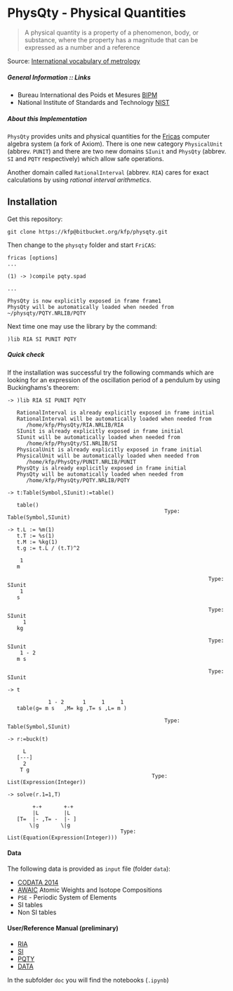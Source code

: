 
# PhysQty - Physical Quantities

>A physical quantity is a property of a phenomenon, body, or substance,
>where the property has a magnitude that can be expressed as a number and a reference

Source: [International vocabulary of metrology](http://www.bipm.org/utils/common/documents/jcgm/JCGM_200_2012.pdf)

##### General Information :: Links
* Bureau International des Poids et Mesures [BIPM](http://www.bipm.org)
* National Institute of Standards and Technology [NIST](http://www.nist.gov/)


##### About this Implementation
`PhysQty` provides units and physical quantities for the [Fricas](http://fricas.sourceforge.net/) computer algebra system (a fork of Axiom). There is one new category `PhysicalUnit` (abbrev. `PUNIT`) and there are two new domains `SIunit` and `PhysQty` (abbrev. `SI` and `PQTY` respectively) which allow safe operations.

Another domain called `RationalInterval` (abbrev. `RIA`) cares for exact calculations by using *rational interval arithmetics*. 

## Installation

Get this repository:

    git clone https://kfp@bitbucket.org/kfp/physqty.git
    
Then change to the `physqty` folder and start `FriCAS`:

    fricas [options]
    ...
    
    (1) -> )compile pqty.spad
    
    ...
    
    PhysQty is now explicitly exposed in frame frame1
    PhysQty will be automatically loaded when needed from
    ~/physqty/PQTY.NRLIB/PQTY
    
Next time one may use the library by the command:

    )lib RIA SI PUNIT PQTY
    
   

##### Quick check
If the installation was successful try the following commands which are looking for an expression of the oscillation period of a pendulum by using Buckinghams's theorem:




`-> )lib RIA SI PUNIT PQTY`

       RationalInterval is already explicitly exposed in frame initial 
       RationalInterval will be automatically loaded when needed from 
          /home/kfp/PhysQty/RIA.NRLIB/RIA
       SIunit is already explicitly exposed in frame initial 
       SIunit will be automatically loaded when needed from 
          /home/kfp/PhysQty/SI.NRLIB/SI
       PhysicalUnit is already explicitly exposed in frame initial 
       PhysicalUnit will be automatically loaded when needed from 
          /home/kfp/PhysQty/PUNIT.NRLIB/PUNIT
       PhysQty is already explicitly exposed in frame initial 
       PhysQty will be automatically loaded when needed from 
          /home/kfp/PhysQty/PQTY.NRLIB/PQTY
    



`-> t:Table(Symbol,SIunit):=table()`




       table()
                                                      Type: Table(Symbol,SIunit)





```SPAd
-> t.L := %m(1)
   t.T := %s(1)
   t.M := %kg(1)
   t.g := t.L / (t.T)^2
```



        1
       m
    
                                                                    Type: SIunit
        1
       s
    
                                                                    Type: SIunit
         1
       kg
    
                                                                    Type: SIunit
        1 - 2
       m s
    
                                                                    Type: SIunit






`-> t`




                 1 - 2      1     1     1
       table(g= m s   ,M= kg ,T= s ,L= m )
    
                                                      Type: Table(Symbol,SIunit)






`-> r:=buck(t)` 





         L
       [---]
         2
        T g
                                                  Type: List(Expression(Integer))





`-> solve(r.1=1,T)`




            +-+       +-+
            |L        |L
       [T=  |- ,T= -  |- ]
           \|g       \|g
                                        Type: List(Equation(Expression(Integer)))



#### Data
The following data is provided as `input` file (folder `data`):

* [CODATA 2014](http://physics.nist.gov/cuu/Constants/)
* [AWAIC](http://www.nist.gov/physlab/data/comp.cfm) Atomic Weights and Isotope Compositions 
* `PSE` - Periodic System of Elements
* SI tables
* Non SI tables

                                        
#### User/Reference Manual (preliminary)


* [RIA](http://kfp.bitbucket.org/pqty/RIA.html)
* [SI](http://kfp.bitbucket.org/pqty/SI.html)
* [PQTY](http://kfp.bitbucket.org/pqty/PQTY.html)
* [DATA](http://kfp.bitbucket.org/pqty/pqty_data.html)

In the subfolder `doc` you will find the notebooks (`.ipynb`)



